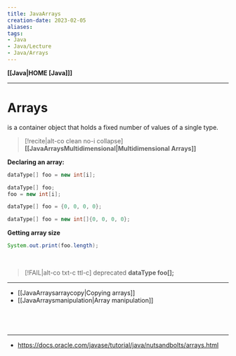 ```yaml
---
title: JavaArrays
creation-date: 2023-02-05
aliases:
tags:
- Java
- Java/Lecture
- Java/Arrays
---
```

**[[Java|HOME [Java]]]**

---
# Arrays
is a container object that holds a fixed number of values of a single type.
>[!recite|alt-co clean no-i collapse] **[[JavaArraysMultidimensional|Multidimensional Arrays]]**

**Declaring an array:**
```java
dataType[] foo = new int[i];
```
```java
dataType[] foo;
foo = new int[i];
```

```java
dataType[] foo = {0, 0, 0, 0};
```
```java
dataType[] foo = new int[]{0, 0, 0, 0};
```

**Getting array size**
```java
System.out.print(foo.length);
```
<br>

>[!FAIL|alt-co txt-c ttl-c] deprecated
> **dataType foo[];**

---
- [[JavaArraysarraycopy|Copying arrays]]
- [[JavaArraysmanipulation|Array manipulation]]

<br>

# 
---
- https://docs.oracle.com/javase/tutorial/java/nutsandbolts/arrays.html